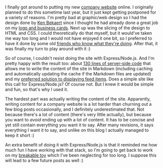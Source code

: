 I finally got around to putting my new <a href="http://thatextramile.be" target="_blank">company website</a> online. I originally planned to do this sometime last year, but it just kept getting postponed for a variety of reasons. I'm pretty bad at graphic/web design so I had the design done by <a href="http://frozenyogurt.be/" target="_blank">Ken Bekaert</a> since I thought he had already done a great job on my <a href="http://twitpic.com/5zgm99" target="_blank">logo and business cards</a>. Next up was the slicing of the design to HTML and CSS. I could theoretically do that myself, but it would've taken me way too long and I would not have enjoyed it one bit, so I preferred to have it done by some old <a href="http://nivario.be/" target="_blank">friends who know what they're doing</a>. After that, it was finally my turn to play around with it :)

So of course, I couldn't resist doing the site with Express/Node.js. And I'm pretty happy with the result too: about <a href="https://github.com/davybrion/companysite/tree/master/lib" target="_blank">130 lines of server-side code</a> that allows me to write the content of the site in Markdown (including caching and automatically updating the cache if the Markdown files are updated) and my <a href="http://davybrion.com/blog/2011/12/displaying-feed-items-on-a-web-page-my-solution/" target="_blank">preferred solution to displaying feed items</a>. Does a simple site like this call for Express/Node.js? Of course not. But I knew it would be simple and fun, so that's why I used it.  

The hardest part was actually writing the content of the site. Apparently, writing content for a company website is a lot harder than churning out a few blog posts occasionally, and I definitely underestimated that. Not because there's a lot of content (there's very little actually), but because you want to <em>avoid</em> ending up with a lot of content. It has to be concise and yet still contain everything you want it to say. After many revisions, it says everything I want it to say, and unlike on this blog I actually managed to keep it short :)

An extra benefit of doing it with Express/Node.js is that it reminded me how much fun I have working with that stack, so I'm going to get back to work on my <a href="https://github.com/davybrion/therabbithole" target="_blank">breakable toy</a> which I've been neglecting for too long. I suppose this will lead to a few future posts as well :)